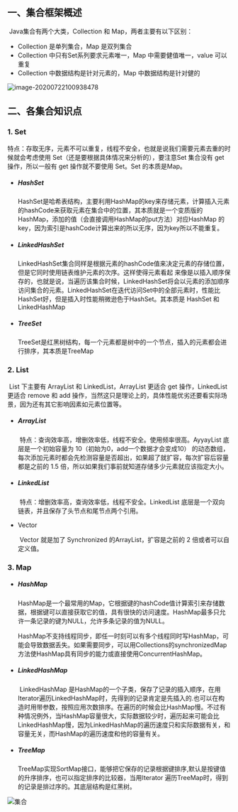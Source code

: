 ## 一、集合框架概述

​		Java集合有两个大类，Collection 和 Map，两者主要有以下区别：

+ Collection 是单列集合，Map 是双列集合
+ Collection 中只有Set系列要求元素唯一，Map 中需要健值唯一，value 可以重复
+ Collection 中数据结构是针对元素的，Map 中数据结构是针对健的

![image-20200722100938478](https://pictures.huazai.vip/uPic/image-20200722100938478.png)



## 二、各集合知识点

### 1. Set

​		特点：存取无序，元素不可以重复，线程不安全，也就是说我们需要元素去重的时候就会考虑使用 Set（还是要根据具体情况来分析的），要注意Set 集合没有 get 操作，所以一般有 get 操作就不要使用 Set。Set 的本质是Map。

+ ##### HashSet

  ​		HashSet是哈希表结构，主要利用HashMap的key来存储元素，计算插入元素的hashCode来获取元素在集合中的位置，其本质就是一个变质版的HashMap，添加的值（会直接调用HashMap的put方法）对应HashMap 的key，因为索引是hashCode计算出来的所以无序，因为key所以不能重复。

  

+ ##### LinkedHashSet

  ​		LinkedHashSet集合同样是根据元素的hashCode值来决定元素的存储位置，但是它同时使用链表维护元素的次序。这样使得元素看起 来像是以插入顺序保存的，也就是说，当遍历该集合时候，LinkedHashSet将会以元素的添加顺序访问集合的元素。LinkedHashSet在迭代访问Set中的全部元素时，性能比HashSet好，但是插入时性能稍微逊色于HashSet。其本质是 HashSet 和 LinkedHashMap

+ ##### TreeSet

  ​		TreeSet是红黑树结构，每一个元素都是树中的一个节点，插入的元素都会进行排序，其本质是TreeMap





### 2. List

​		List 下主要有 ArrayList 和 LinkedList，ArrayList 更适合 get 操作，LinkedList 更适合 remove 和 add 操作，当然这只是理论上的，具体性能优劣还要看实际场景，因为还有其它影响因素如元素位置等。

+ ##### ArrayList

  ​		特点：查询效率高，增删效率低，线程不安全。使用频率很高。AyyayList 底层是一个初始容量为 10（初始为0，add一个数据才会变成10） 的动态数组，每次添加元素时都会先检测容量是否超出，如果超了就扩容，每次扩容后容量都是之前的 1.5 倍，所以如果我们事前就知道存储多少元素就应该指定大小。

  

+ ##### LinkedList

  ​		特点：增删效率高，查询效率低，线程不安全。LinkedList 底层是一个双向链表，并且保存了头节点和尾节点两个引用。

  

+ Vector

  ​		Vector 就是加了 Synchronized 的ArrayList，扩容是之前的 2 倍或者可以自定义值。

### 3. Map

+ ##### HashMap

  ​		HashMap是一个最常用的Map，它根据键的hashCode值计算索引来存储数据，根据键可以直接获取它的值，具有很快的访问速度。HashMap最多只允许一条记录的键为NULL，允许多条记录的值为NULL。

  HashMap不支持线程同步，即任一时刻可以有多个线程同时写HashMap，可能会导致数据丢失。如果需要同步，可以用Collections的synchronizedMap方法使HashMap具有同步的能力或直接使用ConcurrentHashMap。

  

+ ##### LinkedHashMap

  ​		LinkedHashMap 是HashMap的一个子类，保存了记录的插入顺序，在用Iterator遍历LinkedHashMap时，先得到的记录肯定是先插入的.也可以在构造时用带参数，按照应用次数排序。在遍历的时候会比HashMap慢。不过有种情况例外，当HashMap容量很大，实际数据较少时，遍历起来可能会比 LinkedHashMap慢，因为LinkedHashMap的遍历速度只和实际数据有关，和容量无关，而HashMap的遍历速度和他的容量有关。

  

+ ##### TreeMap

  ​		TreeMap实现SortMap接口，能够把它保存的记录根据键排序,默认是按键值的升序排序，也可以指定排序的比较器，当用Iterator 遍历TreeMap时，得到的记录是排过序的。其底层结构是红黑树。





![集合](https://pictures.huazai.vip/uPic/集合.png)
